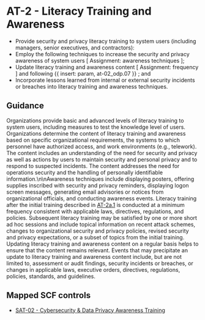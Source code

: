 # AT-2 - Literacy Training and Awareness
- Provide security and privacy literacy training to system users (including managers, senior executives, and contractors):
- Employ the following techniques to increase the security and privacy awareness of system users \[ Assignment: awareness techniques \];
- Update literacy training and awareness content \[ Assignment: frequency \] and following {{ insert: param, at-02_odp.07 }} ; and
- Incorporate lessons learned from internal or external security incidents or breaches into literacy training and awareness techniques.
## Guidance
Organizations provide basic and advanced levels of literacy training to system users, including measures to test the knowledge level of users. Organizations determine the content of literacy training and awareness based on specific organizational requirements, the systems to which personnel have authorized access, and work environments (e.g., telework). The content includes an understanding of the need for security and privacy as well as actions by users to maintain security and personal privacy and to respond to suspected incidents. The content addresses the need for operations security and the handling of personally identifiable information.\n\nAwareness techniques include displaying posters, offering supplies inscribed with security and privacy reminders, displaying logon screen messages, generating email advisories or notices from organizational officials, and conducting awareness events. Literacy training after the initial training described in [AT-2a.1](#at-2_smt.a.1) is conducted at a minimum frequency consistent with applicable laws, directives, regulations, and policies. Subsequent literacy training may be satisfied by one or more short ad hoc sessions and include topical information on recent attack schemes, changes to organizational security and privacy policies, revised security and privacy expectations, or a subset of topics from the initial training. Updating literacy training and awareness content on a regular basis helps to ensure that the content remains relevant. Events that may precipitate an update to literacy training and awareness content include, but are not limited to, assessment or audit findings, security incidents or breaches, or changes in applicable laws, executive orders, directives, regulations, policies, standards, and guidelines.
## Mapped SCF controls
- [SAT-02 - Cybersecurity & Data Privacy Awareness Training](../scf/sat-02-cybersecurity&dataprivacyawarenesstraining.md)